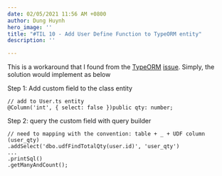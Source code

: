 ```yaml
---
date: 02/05/2021 11:56 AM +0800
author: Dung Huynh
hero_image: ''
title: "#TIL 10 - Add User Define Function to TypeORM entity"
description: ''

---
```

This is a workaround that I found from the [TypeORM](https://typeorm.io/#/) [issue](https://github.com/typeorm/typeorm/issues/1822#issuecomment-573492291). Simply, the solution would implement as below

Step 1: Add custom field to the class entity

    // add to User.ts entity
    @Column('int', { select: false })public qty: number;

Step 2: query the custom field with query builder

    // need to mapping with the convention: table + _ + UDF column (user_qty)
    .addSelect('dbo.udfFindTotalQty(user.id)', 'user_qty')
    ...
    .printSql()
    .getManyAndCount();